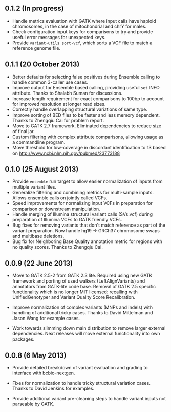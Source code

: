 ## 0.1.2 (In progress)

- Handle metrics evaluation with GATK where input calls have haploid chromosomes,
  in the case of mitochondrial and chrY for males.
- Check configuration input keys for comparisons to try and provide useful error
  messages for unexpected keys.
- Provide `variant-utils sort-vcf`, which sorts a VCF file to match a reference
  genome file.

## 0.1.1 (20 October 2013)

- Better defaults for selecting false positives during Ensemble calling to
  handle common 3-caller use cases.
- Improve output for Ensemble based calling, providing useful `set` INFO
  attribute. Thanks to Shalabh Suman for discussions.
- Increase length requirement for exact comparisons to 100bp to account for
  improved resolution at longer read sizes.
- Correctly handle overlapping structural variations of same type.
- Improve sorting of BED files to be faster and less memory dependent. Thanks to
  Zhengqiu Cai for problem report.
- Move to GATK 2.7 framework. Eliminated dependencies to reduce size of final
  jar.
- Custom filtering with complex attribute comparisons, allowing usage as a
  commandline program.
- Move threshold for low-coverage in discordant identification to 13 based on
  http://www.ncbi.nlm.nih.gov/pubmed/23773188

## 0.1.0 (25 August 2013)

- Provide `ensemble` run target to allow easier normalization of inputs from
  multiple variant files.
- Generalize filtering and combining metrics for multi-sample inputs. Allows
  ensemble calls on jointly called VCFs.
- Speed improvements for normalizing input VCFs in preparation for comparison or
  downstream manipulation.
- Handle merging of Illumina structural variant calls (SVs.vcf) during
  preparation of Illumina VCFs to GATK friendly VCFs.
- Bug fixes for removing variants that don't match reference as part of the
  variant preparation. Now handle hg19 -> GRCh37 chromosome swaps and
  multibase deletions.
- Bug fix for Neighboring Base Quality annotation metric for regions with no
  quality scores. Thanks to Zhengqiu Cai.

## 0.0.9 (22 June 2013)

- Move to GATK 2.5-2 from GATK 2.3 lite. Required using new GATK framework and
  porting of used walkers (LeftAlignVariants) and annotators from GATK-lite code
  base. Removal of GATK 2.5 specific functionality which is no longer MIT licensed:
  recalling with UnifiedGenotyper and Variant Quality Score Recalibration.

- Improve normalization of complex variants (MNPs and indels) with handling of
  additional tricky cases. Thanks to David Mittelman and Jason Wang for example
  cases.

- Work towards slimming down main distribution to remove larger external
  dependencies. Next releases will move external functionality into own packages.

## 0.0.8 (6 May 2013)

- Provide detailed breakdown of variant evaluation and grading to interface with
  bcbio-nextgen.

- Fixes for normalization to handle tricky structural variation cases. Thanks to
  David Jenkins for examples.

- Provide additional variant pre-cleaning steps to handle variant inputs not
  parseable by GATK.
